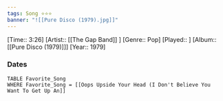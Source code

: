 ```yaml
---
tags: Song ⭐⭐⭐ 
banner: "![[Pure Disco (1979).jpg]]"
---
```

[Time:: 3:26]
[Artist:: [[The Gap Band]] ]
[Genre:: Pop]
[Played:: ]
[Album:: [[Pure Disco (1979)]]]
[Year:: 1979]
### Dates
````dataview
TABLE Favorite_Song
WHERE Favorite_Song = [[Oops Upside Your Head (I Don't Believe You Want To Get Up An]]
````